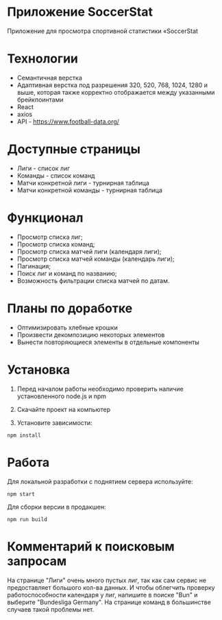 # Приложение SoccerStat
Приложение для просмотра спортивной статистики «SoccerStat

# Технологии #
* Семантичная верстка
* Адаптивная верстка под разрешения 320, 520, 768, 1024, 1280 и выше, которая также корректно отображается между указанными брейкпоинтами
* React
* axios
* API - https://www.football-data.org/

# Доступные страницы # 
* Лиги - список лиг
* Команды - список команд 
* Матчи конкретной лиги - турнирная таблица
* Матчи конкретной команды - турнирная таблица


# Функционал # 
* Просмотр списка лиг;
* Просмотр списка команд;
* Просмотр списка матчей лиги (календаря лиги);
* Просмотр списка матчей команды (календарь лиги);
* Пагинация;
* Поиск лиг и команд по названию;
* Возможность фильтрации списка матчей по датам.


# Планы по доработке #
* Оптимизировать хлебные крошки 
* Произвести декомпозицию  некоторых элементов
* Вынести повторяющиеся элементы в отдельные компоненты

# Установка #

1. Перед началом работы необходимо проверить наличие установленного node.js и npm

2. Скачайте проект на компьютер

3. Установите зависимости:

```
npm install
```

# Работа #

Для локальной разработки с поднятием сервера используйте:

```
npm start
```

Для сборки версии в продакшен:

```
npm run build
```
# Комментарий к поисковым запросам #
На странице "Лиги" очень много пустых лиг, так как сам сервис
не предоставляет большого кол-ва данных. И чтобы облегчить проверку
работоспособности календаря у лиг, напишите в поиске "Bun"
и выберите "Bundesliga Germany". На странице команд в большинстве случаев 
такой проблемы нет.